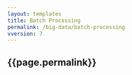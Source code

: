 ```yaml
---
layout: templates
title: Batch Processing
permalink: /big-data/batch-processing
vversion: 7
---
```



## {{page.permalink}} 